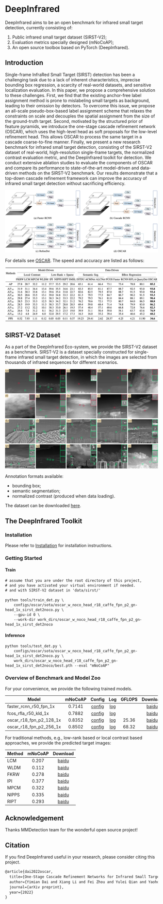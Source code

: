 # DeepInfrared

<!-- **This page is under construction, not finished yet.** -->

DeepInfrared aims to be an open benchmark for infrared small target detection, currently consisting of:

1. Public infrared small target dataset (SIRST-V2);
2. Evaluation metrics specially designed (mNoCoAP);
3. An open source toolbox based on PyTorch (DeepInfrared).

## Introduction

Single-frame InfraRed Small Target (SIRST) detection has been a challenging task due to a lack of inherent characteristics, imprecise bounding box regression, a scarcity of real-world datasets, and sensitive localization evaluation. In this paper, we propose a comprehensive solution to these challenges. First, we find that the existing anchor-free label assignment method is prone to mislabeling small targets as background, leading to their omission by detectors. To overcome this issue, we propose an all-scale pseudo-box-based label assignment scheme that relaxes the constraints on scale and decouples the spatial assignment from the size of the ground-truth target. Second, motivated by the structured prior of feature pyramids, we introduce the one-stage cascade refinement network (OSCAR), which uses the high-level head as soft proposals for the low-level refinement head. This allows OSCAR to process the same target in a cascade coarse-to-fine manner. Finally, we present a new research benchmark for infrared small target detection, consisting of the SIRST-V2 dataset of real-world, high-resolution single-frame targets, the normalized contrast evaluation metric, and the DeepInfrared toolkit for detection. We conduct extensive ablation studies to evaluate the components of OSCAR and compare its performance to state-of-the-art model-driven and data-driven methods on the SIRST-V2 benchmark. Our results demonstrate that a top-down cascade refinement framework can improve the accuracy of infrared small target detection without sacrificing efficiency.

![](./abbr-arch.png)

For details see [OSCAR](). The speed and accuracy are listed as follows:

![](./oscar-tab.png)

## SIRST-V2 Dataset

As a part of the DeepInfrared Eco-system, we provide the SIRST-V2 dataset as a benchmark.
SIRST-V2 is a dataset specially constructed for single-frame infrared small target detection, in which the images are selected from thousands of infrared sequences for different scenarios.

<!-- ![](https://github.com/YimianDai/open-sirst-v2/blob/master/gallery.jpg) -->

![](./gallery.jpeg)

Annotation formats available:

- bounding box;
- semantic segmentation;
- normalized contrast (produced when data loading).

The dataset can be downloaded [here](https://github.com/YimianDai/open-sirst-v2).

## The DeepInfrared Toolkit

### Installation

Please refer to [Installation](https://github.com/YimianDai/open-deepinfrared/blob/master/docs/INSTALL.md) for installation instructions.

### Getting Started

#### Train

```shell
# assume that you are under the root directory of this project,
# and you have activated your virtual environment if needed.
# and with SIRST-V2 dataset in 'data/sirst/'

python tools/train_det.py \
    configs/oscar/sota/oscar_w_noco_head_r18_caffe_fpn_p2_gn-head_1x_sirst_det2noco.py \
    --gpu-id 0 \
    --work-dir work_dirs/oscar_w_noco_head_r18_caffe_fpn_p2_gn-head_1x_sirst_det2noco

```

#### Inference

```shell
python tools/test_det.py \
    configs/oscar/sota/oscar_w_noco_head_r18_caffe_fpn_p2_gn-head_1x_sirst_det2noco.py \
    work_dirs/oscar_w_noco_head_r18_caffe_fpn_p2_gn-head_1x_sirst_det2noco/best.pth --eval "mNoCoAP"
```

### Overview of Benchmark and Model Zoo

For your convenience, we provide the following trained models.

Model | mNoCoAP | Config | Log | GFLOPS | Download
--- |:---:|:---:|:---:|:---:|:---:
faster_rcnn_r50_fpn_1x | 0.7141 | [config](https://raw.githubusercontent.com/YimianDai/deepinfrared-files/master/faster_rcnn_r50_fpn_1x_sirst_0_7141/faster_rcnn_r50_fpn_1x_sirst.py) | [log](https://raw.githubusercontent.com/YimianDai/deepinfrared-files/master/faster_rcnn_r50_fpn_1x_sirst_0_7141/20221201_041954.log) | | [baidu](https://pan.baidu.com/s/1fzgl2kJbcve4LC6tklGMYA?pwd=dv7b)
fcos_rfla_r50_kld_1x | 0.7882 | [config](https://raw.githubusercontent.com/YimianDai/deepinfrared-files/master/fcos_rfla_r50_kld_1x_0_7882/sirstv2_fcos_rfla_r50_kld_1x.py) | [log](https://raw.githubusercontent.com/YimianDai/deepinfrared-files/master/fcos_rfla_r50_kld_1x_0_7882/20221126_152729.log) | | [baidu](https://pan.baidu.com/s/1-JU-CA5a7FmEr0TRvXgh5Q?pwd=7gu6)
oscar_r18_fpn_p2_128_1x | 0.8352 | [config](https://raw.githubusercontent.com/YimianDai/deepinfrared-files/master/oscar_w_noco_head_r18_caffe_fpn_p2_128_gn-head_1x_sirst_det2noco_0_8352/oscar_w_noco_head_r18_caffe_fpn_p2_128_gn-head_1x_sirst_det2noco.py) | [log](https://raw.githubusercontent.com/YimianDai/deepinfrared-files/master/oscar_w_noco_head_r18_caffe_fpn_p2_128_gn-head_1x_sirst_det2noco_0_8352/20221203_034804.log) | 25.36 | [baidu](https://pan.baidu.com/s/1y5jQGZbPiPFm-FPvBydSCQ?pwd=rwyk)
oscar_r18_fpn_p2_256_1x | 0.8502 | [config](https://raw.githubusercontent.com/YimianDai/deepinfrared-files/master/oscar_w_noco_head_r18_caffe_fpn_p2_gn-head_1x_sirst_det2noco_0_8502/oscar_w_noco_head_r18_caffe_fpn_p2_gn-head_1x_sirst_det2noco.py) | [log](https://raw.githubusercontent.com/YimianDai/deepinfrared-files/master/oscar_w_noco_head_r18_caffe_fpn_p2_gn-head_1x_sirst_det2noco_0_8502/20221201_145722.log) | 68.32 | [baidu](https://pan.baidu.com/s/1JD5-6sb8Y-0tzOsGyzxebQ?pwd=pdj5)

For traditional methods, e.g., low-rank based or local contrast based approaches, we provide the predicted target images:

Method | mNoCoAP | Download
--- |:---:|:---:
LCM | 0.207 | [baidu](https://pan.baidu.com/s/1qUMPsy_J0ayneVZYDOkLcA?pwd=xhnn)
WLDM | 0.112 | [baidu](https://pan.baidu.com/s/1l8GvdxYerdAhBAVtT51vsA?pwd=nxn7)
FKRW | 0.278 | [baidu](https://pan.baidu.com/s/1rcdq9IJwMf6JbrfgM42nLQ?pwd=p9ap)
IPI | 0.377 | [baidu](https://pan.baidu.com/s/1N2grZro5Zrh4edXuxp5QDg?pwd=v31p)
MPCM | 0.322 | [baidu](https://pan.baidu.com/s/12L8GqgLYRjCsCkzJJLdxEw?pwd=x698)
NIPPS | 0.335 | [baidu](https://pan.baidu.com/s/1BGudl4V6mbQbefs0R5cYVA?pwd=kijt)
RIPT | 0.293 | [baidu](https://pan.baidu.com/s/1pDTtXKVk-HCcViPjc1YXgA?pwd=avp2)


## Acknowledgement

Thanks MMDetection team for the wonderful open source project!

## Citation

If you find DeepInfrared useful in your research, please consider citing this project.

```tex
@article{dai2022oscar,
  title={One-Stage Cascade Refinement Networks for Infrared Small Target Detection},
  author={Yimian Dai and Xiang Li and Fei Zhou and Yulei Qian and Yaohong Chen and Jian Yang},
  journal={arXiv preprint},
  year={2022}
}
```
